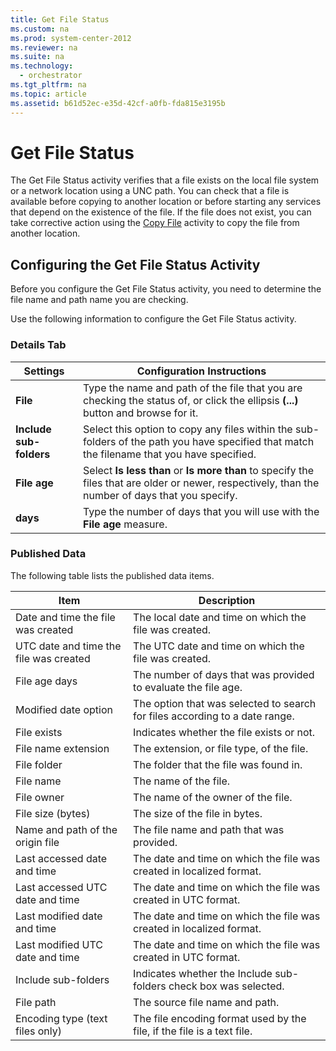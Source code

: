 ```yaml
---
title: Get File Status
ms.custom: na
ms.prod: system-center-2012
ms.reviewer: na
ms.suite: na
ms.technology: 
  - orchestrator
ms.tgt_pltfrm: na
ms.topic: article
ms.assetid: b61d52ec-e35d-42cf-a0fb-fda815e3195b
---
```

# Get File Status
The Get File Status activity verifies that a file exists on the local file system or a network location using a UNC path. You can check that a file is available before copying to another location or before starting any services that depend on the existence of the file. If the file does not exist, you can take corrective action using the [Copy File](./Copy-File.md) activity to copy the file from another location.

## Configuring the Get File Status Activity
Before you configure the Get File Status activity, you need to determine the file name and path name you are checking.

Use the following information to configure the Get File Status activity.

### Details Tab

|Settings|Configuration Instructions|
|------------|------------------------------|
|**File**|Type the name and path of the file that you are checking the status of, or click the ellipsis **\(...\)** button and browse for it.|
|**Include sub\-folders**|Select this option to copy any files within the sub\-folders of the path you have specified that match the filename that you have specified.|
|**File age**|Select **Is less than** or **Is more than** to specify the files that are older or newer, respectively, than the number of days that you specify.|
|**days**|Type the number of days that you will use with the **File age** measure.|

### Published Data
The following table lists the published data items.

|Item|Description|
|--------|---------------|
|Date and time the file was created|The local date and time on which the file was created.|
|UTC date and time the file was created|The UTC date and time on which the file was created.|
|File age days|The number of days that was provided to evaluate the file age.|
|Modified date option|The option that was selected to search for files according to a date range.|
|File exists|Indicates whether the file exists or not.|
|File name extension|The extension, or file type, of the file.|
|File folder|The folder that the file was found in.|
|File name|The name of the file.|
|File owner|The name of the owner of the file.|
|File size \(bytes\)|The size of the file in bytes.|
|Name and path of the origin file|The file name and path that was provided.|
|Last accessed date and time|The date and time on which the file was created in localized format.|
|Last accessed UTC date and time|The date and time on which the file was created in UTC format.|
|Last modified date and time|The date and time on which the file was created in localized format.|
|Last modified UTC date and time|The date and time on which the file was created in UTC format.|
|Include sub\-folders|Indicates whether the Include sub\-folders check box was selected.|
|File path|The source file name and path.|
|Encoding type \(text files only\)|The file encoding format used by the file, if the file is a text file.|


